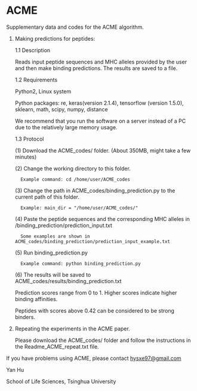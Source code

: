 # ACME
Supplementary data and codes for the ACME algorithm.

1. Making predictions for peptides: 

    1.1 Description
  
    Reads input peptide sequences and MHC alleles provided by the user and then make binding predictions. The results are saved to a file.
    
    1.2 Requirements
  
    Python2, Linux system
    
    Python packages: re, keras(version 2.1.4), tensorflow (version 1.5.0), sklearn, math, scipy, numpy, distance
    
    We recommend that you run the software on a server instead of a PC due to the relatively large memory usage.
    
    1.3 Protocol
    
    (1) Download the ACME_codes/ folder. (About 350MB, might take a few minutes)
        
    (2) Change the working directory to this folder. 
        
         Example command: cd /home/user/ACME_codes
        
    (3) Change the path in ACME_codes/binding_prediction.py to the current path of this folder.

         Example: main_dir = "/home/user/ACME_codes/"
         
    (4) Paste the peptide sequences and the corresponding MHC alleles in /binding_prediction/prediction_input.txt
    
         Some examples are shown in ACME_codes/binding_prediction/prediction_input_example.txt
          
    (5) Run binding_prediction.py
    
         Example command: python binding_prediction.py
         
    (6) The results will be saved to ACME_codes/results/binding_prediction.txt
    
	Prediction scores range from 0 to 1. Higher scores indicate higher binding affinities.
	
	Peptides with scores above 0.42 can be considered to be strong binders.
    
2. Repeating the experiments in the ACME paper.

    Please download the ACME_codes/ folder and follow the instructions in the Readme_ACME_repeat.txt file.
 

If you have problems using ACME, please contact hysxe97@gmail.com
  
Yan Hu

School of Life Sciences, Tsinghua University 
     
